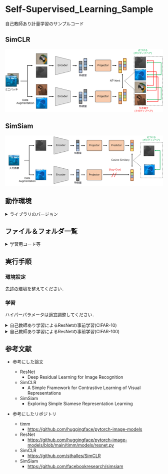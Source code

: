 # Self-Supervised_Learning_Sample
自己教師あり計量学習のサンプルコード

## SimCLR
![SimCLR](./fig/SimCLR.png)

## SimSiam
![SimSiam](./fig/SimSiam.jpg)


## 動作環境
<details>
<summary>ライブラリのバージョン</summary>
 
* cuda 12.1
* python 3.6.9
* torch 1.8.1+cu111
* torchaudio  0.8.1
* torchinfo 1.5.4
* torchmetrics  0.8.2
* torchsummary  1.5.1
* torchvision 0.9.1+cu111
* timm  0.5.4
* tlt  0.1.0
* numpy  1.19.5
* Pillow  8.4.0
* scikit-image  0.17.2
* scikit-learn  0.24.2
* tqdm  4.64.0
* opencv-python  4.5.1.48
* opencv-python-headless  4.6.0.66
* scipy  1.5.4
* matplotlib  3.3.4
* mmcv  1.7.1
</details>

## ファイル＆フォルダ一覧

<details>
<summary>学習用コード等</summary>
 
|ファイル名|説明|
|----|----|
|train_ssl.py|自己教師あり学習によるResNetを事前学習するコード．|
|trainer.py|学習ループのコード．|
|ssl_loss.py|自己教師あり学習の損失のコード．|
|base_model.py|ResNetのモデルを定義したコード．|
</details>

## 実行手順

### 環境設定

[先述の環境](https://github.com/SyunkiTakase/Self-Supervised_Learning_Samle?tab=readme-ov-file#%E5%8B%95%E4%BD%9C%E7%92%B0%E5%A2%83)を整えてください．

### 学習
ハイパーパラメータは適宜調整してください．

<details>
<summary>自己教師あり学習によるResNetの事前学習(CIFAR-10)</summary>

SimCLRの学習 
```
python3 train_ssl.py --epoch 10 --img_size 32 --dataset cifar10 --method SimCLR
```
SimSiamの学習
```
python3 train_ssl.py --epoch 10 --img_size 32 --dataset cifar10  --method SimSiam
```
</details>

<details>
<summary>自己教師あり学習によるResNetの事前学習(CIFAR-100)</summary>

SimCLRの学習 
```
python3 train_ssl.py --epoch 10 --img_size 32 --dataset cifar10  --method SimCLR
```
SimSiamの学習
```
python3 train_ssl.py --epoch 10 --img_size 32 --dataset cifar100  --method SimSiam
```
</details>

## 参考文献
* 参考にした論文
  * ResNet
    * Deep Residual Learning for Image Recognition
  * SimCLR
    * A Simple Framework for Contrastive Learning of Visual Representations
  * SimSiam
    * Exploring Simple Siamese Representation Learning

* 参考にしたリポジトリ 
  * timm
    * https://github.com/huggingface/pytorch-image-models
  * ResNet
    * https://github.com/huggingface/pytorch-image-models/blob/main/timm/models/resnet.py
  * SimCLR
    * https://github.com/sthalles/SimCLR
  * SimSiam
    * https://github.com/facebookresearch/simsiam
